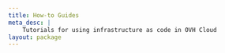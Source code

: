 ```yaml
---
title: How-to Guides
meta_desc: |
    Tutorials for using infrastructure as code in OVH Cloud
layout: package
---
```

